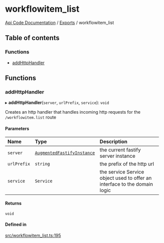 # workflowitem\_list
 
[Api Code Documentation](../README.md) / [Exports](../modules.md) / workflowitem\_list

## Table of contents

### Functions

- [addHttpHandler](workflowitem_list.md#addhttphandler)

## Functions

### addHttpHandler

▸ **addHttpHandler**(`server`, `urlPrefix`, `service`): `void`

Creates an http handler that handles incoming http requests for the `/workflowitem.list` route

#### Parameters

| Name | Type | Description |
| :------ | :------ | :------ |
| `server` | [`AugmentedFastifyInstance`](../interfaces/types.AugmentedFastifyInstance.md) | the current fastify server instance |
| `urlPrefix` | `string` | the prefix of the http url |
| `service` | `Service` | the service Service object used to offer an interface to the domain logic |

#### Returns

`void`

#### Defined in

[src/workflowitem_list.ts:195](https://github.com/openkfw/TruBudget/blob/086d599/api/src/workflowitem_list.ts#L195)
